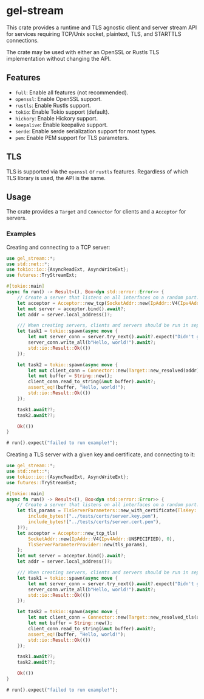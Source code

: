 # gel-stream

This crate provides a runtime and TLS agnostic client and server stream API for
services requiring TCP/Unix socket, plaintext, TLS, and STARTTLS connections.

The crate may be used with either an OpenSSL or Rustls TLS implementation
without changing the API.

## Features

- `full`: Enable all features (not recommended).
- `openssl`: Enable OpenSSL support.
- `rustls`: Enable Rustls support.
- `tokio`: Enable Tokio support (default).
- `hickory`: Enable Hickory support.
- `keepalive`: Enable keepalive support.
- `serde`: Enable serde serialization support for most types.
- `pem`: Enable PEM support for TLS parameters.

## TLS

TLS is supported via the `openssl` or `rustls` features. Regardless of which TLS
library is used, the API is the same.

## Usage

The crate provides a `Target` and `Connector` for clients and a `Acceptor` for
servers.

### Examples

Creating and connecting to a TCP server:

```rust
use gel_stream::*;
use std::net::*;
use tokio::io::{AsyncReadExt, AsyncWriteExt};
use futures::TryStreamExt;

#[tokio::main]
async fn run() -> Result<(), Box<dyn std::error::Error>> {
    // Create a server that listens on all interfaces on a random port.
    let acceptor = Acceptor::new_tcp(SocketAddr::new(IpAddr::V4(Ipv4Addr::UNSPECIFIED), 0));
    let mut server = acceptor.bind().await?;
    let addr = server.local_address()?;

    /// When creating servers, clients and servers should be run in separate tasks.
    let task1 = tokio::spawn(async move {
        let mut server_conn = server.try_next().await?.expect("Didn't get a connection");
        server_conn.write_all(b"Hello, world!").await?;
        std::io::Result::Ok(())
    });

    let task2 = tokio::spawn(async move {
        let mut client_conn = Connector::new(Target::new_resolved(addr))?.connect().await?;
        let mut buffer = String::new();
        client_conn.read_to_string(&mut buffer).await?;
        assert_eq!(buffer, "Hello, world!");
        std::io::Result::Ok(())
    });

    task1.await??;
    task2.await??;

    Ok(())
}

# run().expect("failed to run example!");
```

Creating a TLS server with a given key and certificate, and connecting to it:

```rust
use gel_stream::*;
use std::net::*;
use tokio::io::{AsyncReadExt, AsyncWriteExt};
use futures::TryStreamExt;

#[tokio::main]
async fn run() -> Result<(), Box<dyn std::error::Error>> {
    // Create a server that listens on all interfaces on a random port.
    let tls_params = TlsServerParameters::new_with_certificate(TlsKey::new_pem(
        include_bytes!("../tests/certs/server.key.pem"),
        include_bytes!("../tests/certs/server.cert.pem"),
    )?);
    let acceptor = Acceptor::new_tcp_tls(
        SocketAddr::new(IpAddr::V4(Ipv4Addr::UNSPECIFIED), 0),
        TlsServerParameterProvider::new(tls_params),
    );
    let mut server = acceptor.bind().await?;
    let addr = server.local_address()?;

    /// When creating servers, clients and servers should be run in separate tasks.
    let task1 = tokio::spawn(async move {
        let mut server_conn = server.try_next().await?.expect("Didn't get a connection");
        server_conn.write_all(b"Hello, world!").await?;
        std::io::Result::Ok(())
    });

    let task2 = tokio::spawn(async move {
        let mut client_conn = Connector::new(Target::new_resolved_tls(addr, TlsParameters::insecure()))?.connect().await?;
        let mut buffer = String::new();
        client_conn.read_to_string(&mut buffer).await?;
        assert_eq!(buffer, "Hello, world!");
        std::io::Result::Ok(())
    });

    task1.await??;
    task2.await??;

    Ok(())
}

# run().expect("failed to run example!");
```
